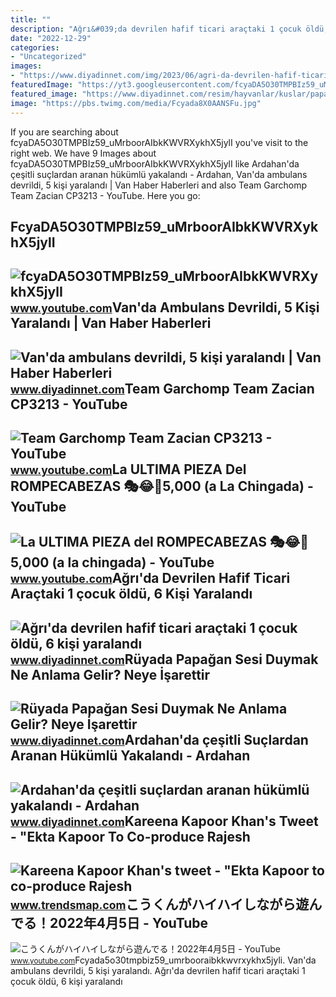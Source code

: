 ```yaml
---
title: ""
description: "Ağrı&#039;da devrilen hafif ticari araçtaki 1 çocuk öldü, 6 kişi yaralandı"
date: "2022-12-29"
categories:
- "Uncategorized"
images:
- "https://www.diyadinnet.com/img/2023/06/agri-da-devrilen-hafif-ticari-aractaki-1-cocuk-oldu-6-kisi-yaralandi.jpg"
featuredImage: "https://yt3.googleusercontent.com/fcyaDA5O30TMPBIz59_uMrboorAIbkKWVRXykhX5jylI_mHsQMtKYRKrSU6WFKQalZc67BxTzAc=s900-c-k-c0x00ffffff-no-rj"
featured_image: "https://www.diyadinnet.com/resim/hayvanlar/kuslar/papagan0.jpg"
image: "https://pbs.twimg.com/media/Fcyada8X0AANSFu.jpg"
---
```


If you are searching about fcyaDA5O30TMPBIz59\_uMrboorAIbkKWVRXykhX5jylI you've visit to the right web. We have 9 Images about fcyaDA5O30TMPBIz59\_uMrboorAIbkKWVRXykhX5jylI like Ardahan'da çeşitli suçlardan aranan hükümlü yakalandı - Ardahan, Van'da ambulans devrildi, 5 kişi yaralandı | Van Haber Haberleri and also Team Garchomp Team Zacian CP3213 - YouTube. Here you go:

FcyaDA5O30TMPBIz59\_uMrboorAIbkKWVRXykhX5jylI
---------------------------------------------

 ![fcyaDA5O30TMPBIz59_uMrboorAIbkKWVRXykhX5jylI](https://yt3.googleusercontent.com/fcyaDA5O30TMPBIz59_uMrboorAIbkKWVRXykhX5jylI_mHsQMtKYRKrSU6WFKQalZc67BxTzAc=s900-c-k-c0x00ffffff-no-rj) <small>www.youtube.com</small>Van'da Ambulans Devrildi, 5 Kişi Yaralandı | Van Haber Haberleri
----------------------------------------------------------------

 ![Van'da ambulans devrildi, 5 kişi yaralandı | Van Haber Haberleri](https://www.diyadinnet.com/img/2022/01/van-da-ambulans-devrildi-5-kisi-yaralandi.jpg) <small>www.diyadinnet.com</small>Team Garchomp Team Zacian CP3213 - YouTube
------------------------------------------

 ![Team Garchomp Team Zacian CP3213 - YouTube](https://i.ytimg.com/vi/HYLCwcE-Dgc/maxres2.jpg?sqp=-oaymwEoCIAKENAF8quKqQMcGADwAQH4AYwCgALgA4oCDAgAEAEYRSBHKGUwDw==&rs=AOn4CLC_ulBvmvqa2cf2uT56Qfk3FCYaDA) <small>www.youtube.com</small>La ULTIMA PIEZA Del ROMPECABEZAS 🎭😂🧘5,000 (a La Chingada) - YouTube
-------------------------------------------------------------------

 ![La ULTIMA PIEZA del ROMPECABEZAS 🎭😂🧘5,000 (a la chingada) - YouTube](https://i.ytimg.com/vi/KdZ3OosEZ6s/hq2.jpg?sqp=-oaymwEoCOADEOgC8quKqQMcGADwAQH4Ad4EgAK4CIoCDAgAEAEYZSBMKGMwDw==&rs=AOn4CLCfzFvJaPoNerKMbSKycXF-fCyaDA) <small>www.youtube.com</small>Ağrı'da Devrilen Hafif Ticari Araçtaki 1 çocuk öldü, 6 Kişi Yaralandı
---------------------------------------------------------------------

 ![Ağrı'da devrilen hafif ticari araçtaki 1 çocuk öldü, 6 kişi yaralandı](https://www.diyadinnet.com/img/2023/06/agri-da-devrilen-hafif-ticari-aractaki-1-cocuk-oldu-6-kisi-yaralandi.jpg) <small>www.diyadinnet.com</small>Rüyada Papağan Sesi Duymak Ne Anlama Gelir? Neye İşarettir
----------------------------------------------------------

 ![Rüyada Papağan Sesi Duymak Ne Anlama Gelir? Neye İşarettir](https://www.diyadinnet.com/resim/hayvanlar/kuslar/papagan0.jpg) <small>www.diyadinnet.com</small>Ardahan'da çeşitli Suçlardan Aranan Hükümlü Yakalandı - Ardahan
---------------------------------------------------------------

 ![Ardahan'da çeşitli suçlardan aranan hükümlü yakalandı - Ardahan](https://www.diyadinnet.com/bigimages/haber/2022/02/70909.jpg) <small>www.diyadinnet.com</small>Kareena Kapoor Khan's Tweet - "Ekta Kapoor To Co-produce Rajesh
---------------------------------------------------------------

 ![Kareena Kapoor Khan's tweet - "Ekta Kapoor to co-produce Rajesh](https://pbs.twimg.com/media/Fcyada8X0AANSFu.jpg) <small>www.trendsmap.com</small>こうくんがハイハイしながら遊んでる！2022年4月5日 - YouTube
-------------------------------------

 ![こうくんがハイハイしながら遊んでる！2022年4月5日 - YouTube](https://i.ytimg.com/vi/H2fAEMesIjo/maxresdefault.jpg?sqp=-oaymwEmCIAKENAF8quKqQMa8AEB-AH-CYAC0AWKAgwIABABGGUgXyhTMA8=&rs=AOn4CLCJYSghky0o-ilndxvg6fCYAda1ug) <small>www.youtube.com</small>Fcyada5o30tmpbiz59\_umrbooraibkkwvrxykhx5jyli. Van'da ambulans devrildi, 5 kişi yaralandı. Ağrı'da devrilen hafif ticari araçtaki 1 çocuk öldü, 6 kişi yaralandı
